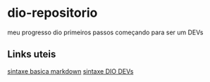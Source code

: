 # dio-repositorio
meu progresso dio primeiros passos 
começando para ser um DEVs

## Links uteis
[sintaxe basica markdown](https://www.markdownguide.org/getting-started/)
[sintaxe DIO DEVs](https://web.dio.me/home)
